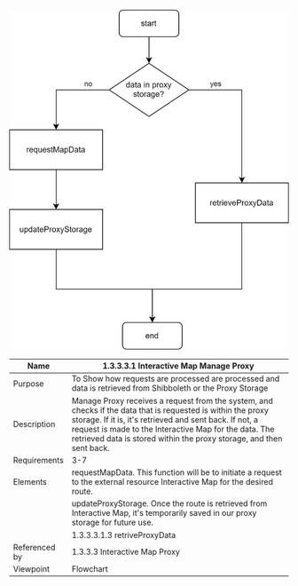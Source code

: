 ![1.3 Storage](TeamOneFiles/1.3.3.3.1%20Manage%20Proxy.svg)

| Name | 1.3.3.3.1 Interactive Map Manage Proxy|
| ----------- | ----------- |
| Purpose | To Show how requests are processed are processed and data is retrieved from Shibboleth or the Proxy Storage  |
| Description | Manage Proxy receives a request from the system, and checks if the data that is requested is within the proxy storage. If it is, it's retrieved and sent back. If not, a request is made to the Interactive Map for the data. The retrieved data is stored within the proxy storage, and then sent back. |
| Requirements | 3-7 |
| Elements | requestMapData. This function will be to initiate a request to the external resource Interactive Map for the desired route. |
|          | updateProxyStorage. Once the route is retrieved from Interactive Map, it's temporarily saved in our proxy storage for future use. |
|          | 1.3.3.3.1.3 retriveProxyData |
| Referenced by | 1.3.3.3 Interactive Map Proxy |
| Viewpoint | Flowchart |

